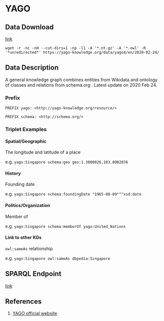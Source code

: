 # YAGO

## Data Download

[link](https://yago-knowledge.org/downloads/yago-4)

```text
wget -r -nc -nH --cut-dirs=1 -np -l1 -A '*.nt.gz' -A '*.owl' -R '*unredirected*' https://yago-knowledge.org/data/yago4/en/2020-02-24/
```

## Data Description

A general knowledge graph combines entities from Wikidata and ontology of classes and relations from schema.org . Latest update on 2020 Feb 24.

### Prefix

```text
PREFIX yago: <http://yago-knowledge.org/resource/>

PREFIX schema: <http://schema.org/>
```

### Triplet Examples

#### Spatial/Geographic

The longitude and latitude of a place

e.g. `yago:Singapore schema:geo geo:1.3000026,103.8002076`

#### History

Founding date

e.g. `yago:Singapore schema:foundingDate "1965-08-09"^^xsd:date`

#### Politics/Organization

Member of

e.g. `yago:Singapore schema:memberOf yago:United_Nations`

#### Link to other KGs

`owl:sameAs` relationship

e.g. `yago:Singapore owl:sameAs dbpedia:Singapore`

## SPARQL Endpoint

[link](https://yago-knowledge.org/sparql)

## References

1. [YAGO official website](https://yago-knowledge.org/)

